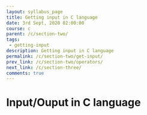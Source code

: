 ```yaml
---
layout: syllabus_page
title: Getting input in C language
date: 3rd Sept, 2020 02:00:00
course: c
parent: /c/section-two/
tags:
 - getting-input
description: Getting input in C language
permalink: /c/section-two/get-input/
prev_link: /c/section-two/operators/
next_link: /c/section-three/
comments: true
---
```


# Input/Ouput in C language

